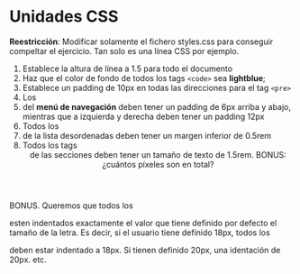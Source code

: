 # Unidades CSS

**Reestricción**: Modificar solamente el fichero styles.css para conseguir compeltar el ejercicio. Tan solo es una línea CSS por ejemplo.

1. Establece la altura de línea a 1.5 para todo el documento
2. Haz que el color de fondo de todos los tags `<code>` sea **lightblue**;
3. Establece un padding de 10px en todas las direcciones para el tag `<pre>`
4. Los <li> del **menú de navegación** deben tener un padding de 6px arriba y abajo, mientras que a izquierda y derecha deben tener un padding 12px
5. Todos los <li> de la lista desordenadas deben tener un margen inferior de 0.5rem
6. Todos los tags <header> de las secciones deben tener un tamaño de texto de 1.5rem. BONUS: ¿cuántos píxeles son en total?

BONUS. Queremos que todos los <p> esten indentados exactamente el valor que tiene definido por defecto el tamaño de la letra. Es decir, si el usuario tiene definido 18px, todos los <p> deben estar indentado a 18px. Si tienen definido 20px, una identación de 20px. etc.
